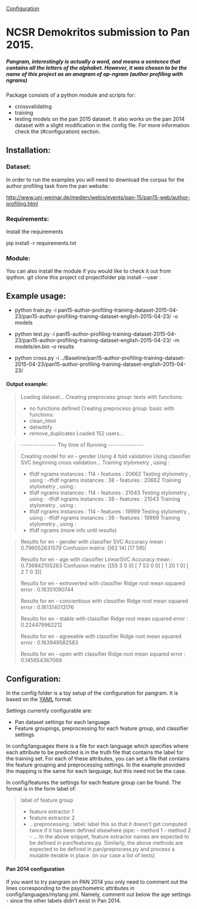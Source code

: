 [Configuration](#configuration)
# NCSR Demokritos submission to Pan 2015.
##### Pangram, interestingly is actually a word, and means a sentence that contains all the letters of the alphabet.  However, it was chosen to be the name of this project as an anagram of ap-ngram (author profiling with ngrams)

Package consists of a python module and scripts for:
- crossvalidating
- training
- testing
models on the pan 2015 dataset.
It also works on the pan 2014 dataset with a slight modification in the config file. For more information
check the (#configuration) section.

## Installation:

### Dataset:
In order to run the examples you will need to download the corpus for the author profiling task
from the pan website:

http://www.uni-weimar.de/medien/webis/events/pan-15/pan15-web/author-profiling.html

### Requirements:

Install the requirements 

pip install -r requirements.txt

### Module:

You can also install the module if you would like to check it out from ipython.
git clone this project
cd projectfolder
pip install --user .

## Example usage:

- python train.py -i pan15-author-profiling-training-dataset-2015-04-23/pan15-author-profiling-training-dataset-english-2015-04-23/ -o models

- python test.py -i pan15-author-profiling-training-dataset-2015-04-23/pan15-author-profiling-training-dataset-english-2015-04-23/ -m models/en.bin -o results

- python cross.py -i ../Baseline/pan15-author-profiling-training-dataset-2015-04-23/pan15-author-profiling-training-dataset-english-2015-04-23/

#### Output example:

> Loading dataset...
> Creating preprocess group: texts
> with functions:
> - no functions defined
> Creating preprocess group: basic
> with functions:
> - clean_html
> - detwittify
> - remove_duplicates
> Loaded 152 users...


> --------------- Thy time of Running ---------------
> 
> Creating model for en - gender
> Using 4 fold validation
> Using classifier SVC
> beginning cross validation...
> Training stylometry , using :
> - tfidf ngrams
> instances : 114 - features : 20662
> Testing stylometry , using :
>  -tfidf ngrams
> instances : 38 - features : 20662
> Training stylometry , using :
> - tfidf ngrams
> instances : 114 - features : 21043
> Testing stylometry , using :
>  -tfidf ngrams
> instances : 38 - features : 21043
> Training stylometry , using :
> - tfidf ngrams
> instances : 114 - features : 19999
> Testing stylometry , using :
>  -tfidf ngrams
> instances : 38 - features : 19999
> Training stylometry , using :
> - tfidf ngrams
> (more info until results)

> Results for en - gender with classifier SVC
> Accuracy mean : 0.796052631579
> Confusion matrix:
>  [[62 14]
>  [17 59]]
> 
> 
> Results for en - age with classifier LinearSVC
> Accuracy mean : 0.736842105263
> Confusion matrix:
>  [[55  3  0  0]
>  [ 7 53  0  0]
>  [ 1 20  1  0]
>  [ 2  7  0  3]]
> 
> 
> Results for en - extroverted with classifier Ridge
> root mean squared error : 0.16351090744
> 
> Results for en - concientious with classifier Ridge
> root mean squared error : 0.161314013176
> 
> Results for en - stable with classifier Ridge
> root mean squared error : 0.224479962212
> 
> Results for en - agreeable with classifier Ridge
> root mean squared error : 0.163949582583
> 
> Results for en - open with classifier Ridge
> root mean squared error : 0.145654367069

## Configuration:
In the config folder is a toy setup of the configuration for pangram. It is based on the
[YAML](http://yaml.org) format.

Settings currently configurable are:
- Pan dataset settings for each language
- Feature groupings, preprocessing for each feature group, and classifier settings

In config/languages there is a file for each language which specifies where each attribute
to be predicted is in the truth file that contains the label for the training set. For each
of these attributes, you can set a file that contains the feature grouping and preprocessing
settings. In the example provided the mapping is the same for each language, but this need
not be the case.

In config/features the settings for each feature group can be found. The format is in the form
label of:
> label of feature group
>  - feature extractor 1
>  - feature extractor 2
>  - ..
>  preprocessing :
>    label: label this so that it doesn't get computed twice if it has been defined elsewhere
>    pipe: 
>        - method 1
>        - method 2
>        - ...
In the above snippet, feature extractor names are expected to be defined in pan/features.py.
Similarly, the above methods are expected to be defined in pan/preprocess.py and process a mutable iterable in place. (in our case a list of texts)

#### Pan 2014 configuration
If you want to try pangram on PAN 2014 you only need to comment out the lines corresponding to the psychometric attributes in config/languages/mylang.yml. Namely, comment out below the age settings - since the other labels didn't exist in Pan 2014.
